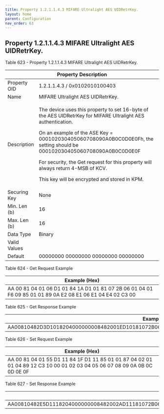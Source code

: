 ```yaml
---
title: Property 1.2.1.1.4.3 MIFARE Ultralight AES UIDRetrKey.
layout: home
parent: Configuration
nav_order: 63
---
```


## Property 1.2.1.1.4.3 MIFARE Ultralight AES UIDRetrKey.

Table 623 - Property 1.2.1.1.4.3 MIFARE Ultralight AES UIDRetrKey.

<table>
<colgroup>
<col style="width: 14%" />
<col style="width: 85%" />
</colgroup>
<thead>
<tr>
<th colspan="2">Property Description</th>
</tr>
</thead>
<tbody>
<tr>
<td>Property OID</td>
<td>1.2.1.1.4.3 / 0x0102010100403</td>
</tr>
<tr>
<td>Name</td>
<td>MIFARE Ultralight AES UIDRetrKey.</td>
</tr>
<tr>
<td>Description</td>
<td><p>The device uses this property to set 16-byte of the AES
UIDRetrKey for MIFARE Ultralight AES authentication.</p>
<p>On an example of the ASE Key = 000102030405060708090A0B0C0D0E0Fh, the
setting should be 000102030405060708090A0B0C0D0E0F</p>
<p>For security, the Get request for this property will always return
4-MSB of KCV.</p>
<p>This key will be encrypted and stored in KPM.</p></td>
</tr>
<tr>
<td>Securing Key</td>
<td>None</td>
</tr>
<tr>
<td>Min. Len (b)</td>
<td>16</td>
</tr>
<tr>
<td>Max. Len (b)</td>
<td>16</td>
</tr>
<tr>
<td>Data Type</td>
<td>Binary</td>
</tr>
<tr>
<td>Valid Values</td>
<td></td>
</tr>
<tr>
<td>Default</td>
<td>00000000 00000000 00000000 00000000</td>
</tr>
</tbody>
</table>

Table 624 - Get Request Example

| Example (Hex) |
|----|
| AA 00 81 04 01 06 D1 01 84 1A D1 01 81 07 2B 06 01 04 01 F6 09 85 01 01 89 0A E2 08 E1 06 E1 04 E4 02 C3 00 |

Table 625 - Get Response Example

| Example (Hex) |
|----|
| AA00810482D3D1018204000000008482001ED10181072B06010401F609850101890EE20CE10AE108E406C304B548CFB4 |

Table 626 - Set Request Example

| Example (Hex) |
|----|
| AA 00 81 04 01 55 D1 11 84 1F D1 11 85 01 01 87 04 02 01 01 04 89 12 C3 10 00 01 02 03 04 05 06 07 08 09 0A 0B 0C 0D 0E 0F |

Table 627 - Set Response Example

| Example (Hex) |
|----|
| AA00810482E5D1118204000000008482002AD11181072B06010401F609850101891AE218E116E114E412C310000102030405060708090A0B0C0D0E0F |

##